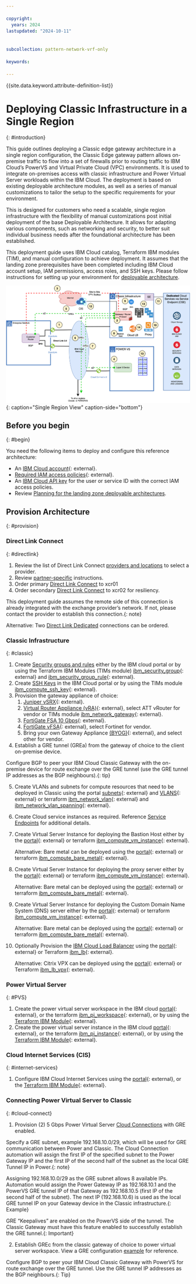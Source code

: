 ```yaml
---

copyright:
  years: 2024
lastupdated: "2024-10-11"


subcollection: pattern-network-vrf-only

keywords:

---
```


{{site.data.keyword.attribute-definition-list}}

# Deploying Classic Infrastructure in a Single Region
{: #introduction}

This guide outlines deploying a Classic edge gateway architecture in a single region configuration, the Classic Edge gateway pattern allows on-premise traffic to flow into a set of firewalls prior to routing traffic to IBM Cloud’s PowerVS and Virtual Private Cloud (VPC) environments. It is used to integrate on-premises access with classic infrastructure and Power Virtual Server workloads within the IBM Cloud. The deployment is based on existing deployable architecture modules, as well as a series of manual customizations to tailor the setup to the specific requirements for your environment.

This is designed for customers who need a scalable, single region infrastructure with the flexibility of manual customizations post initial deployment of the base Deployable Architecture. It allows for adapting various components, such as networking and security, to better suit individual business needs after the foundational architecture has been established.

This deployment guide uses IBM Cloud catalog, Terraform IBM modules (TIM), and manual configuration to achieve deployment. It assumes that the landing zone prerequisites have been completed including IBM Cloud account setup, IAM permissions, access roles, and SSH keys. Please follow instructions for setting up your environment for [deployable architecture](/docs/secure-infrastructure-vpc?topic=secure-infrastructure-vpc-plan).

![Illustrates a detailed network and component architecture for a single Classic Data Center solution architecture](images/classic-VRF.svg){: caption="Single  Region View" caption-side="bottom"}

## Before you begin
{: #begin}

You need the following items to deploy and configure this reference architecture:

-   An [IBM Cloud account](/registration){: external}.
-   [Required IAM access policies](https://github.com/terraform-ibm-modules/terraform-ibm-web-app-mzr-da/tree/main/solutions/e2e#required-iam-access-policies){: external}.
-   An [IBM Cloud API key](/docs/account?topic=account-userapikey&interface=ui) for the user or service ID with the correct IAM access policies.
-   Review [Planning for the landing zone deployable architectures](/docs/secure-infrastructure-vpc?topic=secure-infrastructure-vpc-plan).

## Provision Architecture
{: #provision}

### Direct Link Connect
{: #directlink}

1.  Review the list of Direct Link Connect [providers and locations](/docs/dl?topic=dl-locations#connect-locations) to select a provider.
2.  Review [partner-specific](/docs/dl?topic=dl-how-to-order-ibm-cloud-dl-connect#instructions-partner) instructions.
3.  Order primary [Direct Link Connect](/docs/dl?topic=dl-how-to-order-ibm-cloud-dl-connect) to xcr01
4.  Order secondary [Direct Link Connect](/docs/dl?topic=dl-how-to-order-ibm-cloud-dl-connect) to xcr02 for resiliency.

This deployment guide assumes the remote side of this connection is already integrated with the exchange provider’s network. If not, please contact the provider to establish this connection.{: note}

Alternative: Two [Direct Link Dedicated](/docs/dl?topic=dl-how-to-order-ibm-cloud-dl-dedicated) connections can be ordered.

### Classic Infrastructure
{: #classic}

1.  Create [Security groups and rules](/docs/security-groups?topic=security-groups-creating-security-groups) either by the IBM cloud portal or by using the Terraform IBM Modules (TIMs module) [ibm_security_group](https://registry.terraform.io/providers/IBM-Cloud/ibm/latest/docs/resources/security_group){: external} and [ibm_security_group_rule](https://registry.terraform.io/providers/IBM-Cloud/ibm/latest/docs/resources/security_group_rule){: external}.
2.  Create [SSH Keys](/docs/ssh-keys?topic=ssh-keys-getting-started-tutorial) in the IBM Cloud portal or by using the TIMs module [ibm_compute_ssh_key](https://registry.terraform.io/providers/IBM-Cloud/ibm/latest/docs/resources/compute_ssh_key){: external}.
3.  Provision the gateway appliance of choice:
    1.  [Juniper vSRX](/catalog/infrastructure/gateway-appliance?catalog_query=aHR0cHM6Ly9jbG91ZC5pYm0uY29tL2NhdGFsb2c%2Fc2VhcmNoPWdhdGV3YXklMjUyMGFwcGxpYW5jZSNzZWFyY2hfcmVzdWx0cw%3D%3D){: external}.
    2.  [Virtual Router Appliance (vRA)](/gen1/infrastructure/provision/gateway){: external}, select ATT vRouter for vendor or TIMs module [ibm_network_gateway](https://registry.terraform.io/providers/IBM-Cloud/ibm/latest/docs/resources/network_gateway){: external}.
    3.  [FortiGate FSA 10 Gbps](/netsec/firewalls/multi-vlan/provision?catalog_query=aHR0cHM6Ly9jbG91ZC5pYm0uY29tL2NhdGFsb2c%2Fc2VhcmNoPWZvcnRpZ2F0ZSNzZWFyY2hfcmVzdWx0cw%3D%3D#create){: external}.
    4.  [FortiGate vFSA](/gen1/infrastructure/provision/gateway){: external}, select Fortinet for vendor.
    5.  Bring your own Gateway Appliance [(BYOG)](https://cloud.ibm.com/gen1/infrastructure/provision/gateway){: external}, and select other for vendor.
4.  Establish a GRE tunnel (GREa) from the gateway of choice to the client on-premise device.

Configure BGP to peer your IBM Cloud Classic Gateway with the on-premise device for route exchange over the GRE tunnel (use the GRE tunnel IP addresses as the BGP neighbours).{: tip}

5.  Create VLANs and subnets for compute resources that need to be deployed in Classic using the portal [subnets](/networking/subnets){: external} and [VLANS](/networking/vlans){: external} or terraform [ibm_network_vlan](https://registry.terraform.io/providers/IBM-Cloud/ibm/latest/docs/resources/network_vlan){: external} and [ibm_network_vlan_spanning](https://registry.terraform.io/providers/IBM-Cloud/ibm/latest/docs/resources/network_vlan_spanning){: external}.
6.  Create Cloud service instances as required. Reference [Service Endpoints](/docs/account?topic=account-service-endpoints-overview) for additional details.
7.  Create Virtual Server Instance for deploying the Bastion Host either by the [portal](/gen1/infrastructure/provision/vs){: external} or terraform [ibm_compute_vm_instance](https://registry.terraform.io/providers/IBM-Cloud/ibm/latest/docs/resources/compute_vm_instance){: external}.

    Alternative: Bare metal can be deployed using the [portal](/gen1/infrastructure/provision/bm){: external} or terraform [ibm_compute_bare_metal](https://registry.terraform.io/providers/IBM-Cloud/ibm/latest/docs/resources/compute_bare_metal){: external}.

8.  Create Virtual Server Instance for deploying the proxy server either by the [portal](/gen1/infrastructure/provision/vs){: external} or terraform [ibm_compute_vm_instance](https://registry.terraform.io/providers/IBM-Cloud/ibm/latest/docs/resources/compute_vm_instance){: external}.

    Alternative: Bare metal can be deployed using the [portal](/gen1/infrastructure/provision/bm){: external} or terraform [ibm_compute_bare_metal](https://registry.terraform.io/providers/IBM-Cloud/ibm/latest/docs/resources/compute_bare_metal){: external}.

9.  Create Virtual Server Instance for deploying the Custom Domain Name System (DNS) server either by the [portal](/gen1/infrastructure/provision/vs){: external} or terraform [ibm_compute_vm_instance](https://registry.terraform.io/providers/IBM-Cloud/ibm/latest/docs/resources/compute_vm_instance){: external}.

    Alternative: Bare metal can be deployed using the [portal](/gen1/infrastructure/provision/bm){: external} or terraform [ibm_compute_bare_metal](https://registry.terraform.io/providers/IBM-Cloud/ibm/latest/docs/resources/compute_bare_metal){: external}.

10. Optionally Provision the [IBM Cloud Load Balancer](/docs/loadbalancer-service?topic=loadbalancer-service-configuring-ibm-cloud-load-balancer-basic-parameters) using the [portal](/catalog/infrastructure/load-balancer-group){: external} or Terraform [ibm_lb](https://registry.terraform.io/providers/IBM-Cloud/ibm/latest/docs/resources/lb){: external}.

    Alternative: Citrix VPX can be deployed using the [portal](/catalog/infrastructure/load-balancer-group){: external} or Terraform [ibm_lb_vpx](https://registry.terraform.io/providers/IBM-Cloud/ibm/latest/docs/resources/lb_vpx){: external}.

### Power Virtual Server
{: #PVS}

1.  Create the power virtual server workspace in the IBM cloud [portal](/power/create-workspace){: external}, or the terraform [ibm_pi_workspace](https://registry.terraform.io/providers/IBM-Cloud/ibm/latest/docs/resources/pi_workspace){: external}, or by using the [Terraform IBM Module](https://github.com/terraform-ibm-modules/terraform-ibm-powervs-workspace){: external}.
2.  Create the power virtual server instance in the IBM cloud [portal](/power/provisioning){: external}, or the terraform [ibm_pi_instance](https://registry.terraform.io/providers/IBM-Cloud/ibm/latest/docs/data-sources/pi_instances){: external}, or by using the [Terraform IBM Module](https://github.com/terraform-ibm-modules/terraform-ibm-powervs-instance){: external}.

### Cloud Internet Services (CIS)
{: #internet-services}

1.  Configure IBM Cloud Internet Services using the [portal](/catalog/services/internet-services?catalog_query=aHR0cHM6Ly9jbG91ZC5pYm0uY29tL2NhdGFsb2c%2Fc2VhcmNoPWNpcyNzZWFyY2hfcmVzdWx0cw%3D%3D){: external}, or the [Terraform IBM Module](https://github.com/terraform-ibm-modules/terraform-ibm-cis){: external}.

### Connecting Power Virtual Server to Classic
{: #cloud-connect}

1.  Provision (2) 5 Gbps Power Virtual Server [Cloud Connections](/docs/power-iaas?topic=power-iaas-cloud-connections#create-cloud-connections) with GRE enabled.

Specify a GRE subnet, example 192.168.10.0/29, which will be used for GRE communication between Power and Classic. The Cloud Connection automation will assign the first IP of the specified subnet to the Power Gateway IP and the first IP of the second half of the subnet as the local GRE Tunnel IP in Power.{: note}

 Assigning 192.168.10.0/29 as the GRE subnet allows 8 available IPs. Automation would assign the Power Gateway IP as 192.168.10.1 and the PowerVS GRE tunnel IP of that Gateway as 192.168.10.5 (first IP of the second half of the subnet). The next IP (192.168.10.6) is used as the local GRE tunnel IP on your Gateway device in the Classic infrastructure.{: Example}

 GRE “Keepalives” are enabled on the PowerVS side of the tunnel. The Classic Gateway must have this feature enabled to successfully establish the GRE tunnel.{: Important}

2.  Establish GREc from the classic gateway of choice to power virtual server workspace. View a GRE configuration [example](/docs/power-iaas?topic=power-iaas-cloud-connections#gre-configuration-example) for reference.

Configure BGP to peer your IBM Cloud Classic Gateway with PowerVS for route exchange over the GRE tunnel. Use the GRE tunnel IP addresses as the BGP neighbours.{: Tip}
